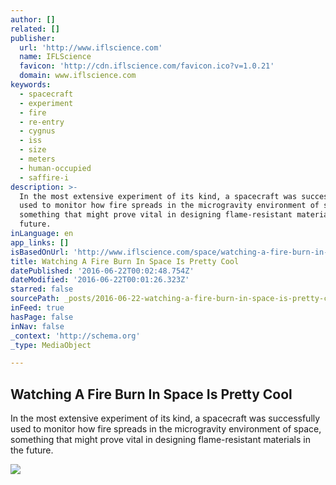 ```yaml
---
author: []
related: []
publisher:
  url: 'http://www.iflscience.com'
  name: IFLScience
  favicon: 'http://cdn.iflscience.com/favicon.ico?v=1.0.21'
  domain: www.iflscience.com
keywords:
  - spacecraft
  - experiment
  - fire
  - re-entry
  - cygnus
  - iss
  - size
  - meters
  - human-occupied
  - saffire-i
description: >-
  In the most extensive experiment of its kind, a spacecraft was successfully
  used to monitor how fire spreads in the microgravity environment of space,
  something that might prove vital in designing flame-resistant materials in the
  future.
inLanguage: en
app_links: []
isBasedOnUrl: 'http://www.iflscience.com/space/watching-a-fire-burn-in-space-is-pretty-cool/'
title: Watching A Fire Burn In Space Is Pretty Cool
datePublished: '2016-06-22T00:02:48.754Z'
dateModified: '2016-06-22T00:01:26.323Z'
starred: false
sourcePath: _posts/2016-06-22-watching-a-fire-burn-in-space-is-pretty-cool.md
inFeed: true
hasPage: false
inNav: false
_context: 'http://schema.org'
_type: MediaObject

---
```

<article style=""><h1>Watching A Fire Burn In Space Is Pretty Cool</h1><p>In the most extensive experiment of its kind, a spacecraft was successfully used to monitor how fire spreads in the microgravity environment of space, something that might prove vital in designing flame-resistant materials in the future.</p><img src="http://cdn.iflscience.com/images/dd5c73a5-39c7-550e-b61e-faa7a594b56b/default-1466418585-cover-image.JPG" /></article>